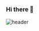 ### Hi there 👋

<!--
**eomji1233/eomji1233** is a ✨ _special_ ✨ repository because its `README.md` (this file) appears on your GitHub profile.

Here are some ideas to get you started:

- 🔭 I’m currently working on ...
- 🌱 I’m currently learning ...
- 👯 I’m looking to collaborate on ...
- 🤔 I’m looking for help with ...
- 💬 Ask me about ...
- 📫 How to reach me: ...
- 😄 Pronouns: ...
- ⚡ Fun fact: ...
-->

![header](https://github.com/eomji1233/eomji1233/tree/main/api?type=wave&color=auto&height=300&section=header&text=capsule%20render&fontSize=90)



